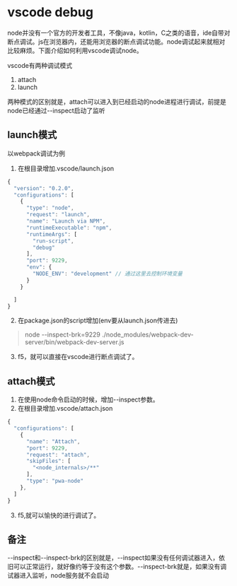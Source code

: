 # vscode debug
node并没有一个官方的开发者工具，不像java，kotlin，C之类的语音，ide自带对断点调试。js在浏览器内，还能用浏览器的断点调试功能。node调试起来就相对比较麻烦。下面介绍如何利用vscode调试node。

vscode有两种调试模式
1. attach
2. launch

两种模式的区别就是，attach可以进入到已经启动的node进程进行调试，前提是node已经通过--inspect启动了监听

## launch模式
以webpack调试为例
1. 在根目录增加.vscode/launch.json
```js
{
  "version": "0.2.0",
  "configurations": [
    {
      "type": "node",
      "request": "launch",
      "name": "Launch via NPM",
      "runtimeExecutable": "npm",
      "runtimeArgs": [
        "run-script",
        "debug"
      ],
      "port": 9229,
      "env": {
        "NODE_ENV": "development" // 通过这里去控制环境变量
      }
    }

  ]
}
```
2. 在package.json的script增加(env要从launch.json传进去)
> node --inspect-brk=9229 ./node_modules/webpack-dev-server/bin/webpack-dev-server.js

3. f5，就可以直接在vscode进行断点调试了。

## attach模式
1. 在使用node命令启动的时候，增加--inspect参数。
2. 在根目录增加.vscode/attach.json
```js
{
  "configurations": [
    {
      "name": "Attach",
      "port": 9229,
      "request": "attach",
      "skipFiles": [
        "<node_internals>/**"
      ],
      "type": "pwa-node"
    },
  ]
}
```
3. f5,就可以愉快的进行调试了。

## 备注
--inspect和--inspect-brk的区别就是，--inspect如果没有任何调试器进入，依旧可以正常运行，就好像约等于没有这个参数。--inspect-brk就是，如果没有调试器进入监听，node服务就不会启动